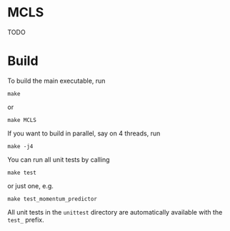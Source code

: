 MCLS
====

TODO

Build
=====

To build the main executable, run

    make

or

    make MCLS

If you want to build in parallel, say on 4 threads, run

    make -j4

You can run all unit tests by calling

    make test

or just one, e.g.

    make test_momentum_predictor

All unit tests in the `unittest` directory are automatically available with the
`test_` prefix.
